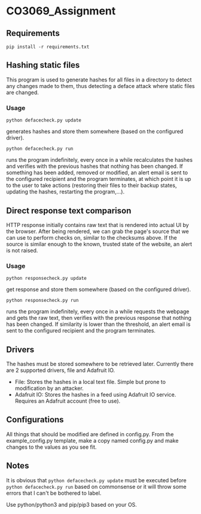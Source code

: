 # CO3069_Assignment


## Requirements
```
pip install -r requirements.txt
```

## Hashing static files
This program is used to generate hashes for all files in a directory to detect any changes made to them, thus detecting a deface attack where static files are changed.

### Usage
```
python defacecheck.py update
```
generates hashes and store them somewhere (based on the configured driver).

```
python defacecheck.py run
```
runs the program indefinitely, every once in a while recalculates the hashes and verifies with the previous hashes that nothing has been changed. If something has been added, removed or modified, an alert email is sent to the configured recipient and the program terminates, at which point it is up to the user to take actions (restoring their files to their backup states, updating the hashes, restarting the program,...).

## Direct response text comparison
HTTP response initially contains raw text that is rendered into actual UI by the browser. After being rendered, we can grab the page's source that we can use to perform checks on, similar to the checksums above. If the source is similar enough to the known, trusted state of the website, an alert is not raised.

### Usage
```
python responsecheck.py update
```
get response and store them somewhere (based on the configured driver).

```
python responsecheck.py run
```
runs the program indefinitely, every once in a while requests the webpage and gets the raw text, then verifies with the previous response that nothing has been changed. If similarity is lower than the threshold, an alert email is sent to the configured recipient and the program terminates.

## Drivers
The hashes must be stored somewhere to be retrieved later. Currently there are 2 supported drivers, file and Adafruit IO.
- File:
Stores the hashes in a local text file. Simple but prone to modification by an attacker.
- Adafruit IO:
Stores the hashes in a feed using Adafruit IO service. Requires an Adafruit account (free to use).

## Configurations
All things that should be modified are defined in config.py. From the example_config.py template, make a copy named config.py and make changes to the values as you see fit.

## Notes
It is obvious that ```python defacecheck.py update``` must be executed before ```python defacecheck.py run``` based on commonsense or it will throw some errors that I can't be bothered to label.

Use python/python3 and pip/pip3 based on your OS.
